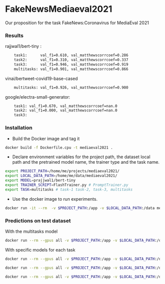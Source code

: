 # FakeNewsMediaeval2021
Our proposition for the task FakeNews:Coronavirus for MediaEval 2021

### Results
rajjwal1/bert-tiny :
```bash
    task1:      val_f1=0.610, val_matthewscorrcoef=0.286
    task2:      val_f1=0.310, val_matthewscorrcoef=0.337
    task3:      val_f1=0.946, val_matthewscorrcoef=0.919
    multitasks: val_f1=0.901, val_matthewscorrcoef=0.866
```

vinai/bertweet-covid19-base-cased
```bash
    multitasks: val_f1=0.926, val_matthewscorrcoef=0.900
```


google/electra-small-generator:
```bash
    task1: val_f1=0.670, val_matthewscorrcoef=nan.0
    task2: val_f1=0.000, val_matthewscorrcoef=nan.0
    task3: 
```


### Installation

* Build the Docker image and tag it

```bash
docker build -f Dockerfile.cpu -t mediaeval2021 .
```

* Declare environment variables for the project path, the dataset local path and the pretrained model name, the trainer type and the task name.
```bash
export PROJECT_PATH=/home/me/projects/mediaeval2021/
export LOCAL_DATA_PATH=/home/me/data/mediaeval2021/
export MODEL=prajjwal1/bert-tiny
export TRAINER_SCRIPT=FlashTrainer.py # PromptTrainer.py
export TASK=multitasks # task-1 task-2, task-3, multitasks
```

* Use the docker image to run experiments.

```bash
docker run -it --rm  -v $PROJECT_PATH:/app -v $LOCAL_DATA_PATH:/data mediaeval2021 python FlashTrainer.py --task_name=$TASK --backbone=$MODEL - train /data
```


### Predictions on test dataset

With the multitasks model
```bash
docker run --rm --gpus all -v $PROJECT_PATH:/app -v $LOCAL_DATA_PATH:/data -e TRANSFORMERS_CACHE mediaeval2021 python3 FlashTrainer.py --task_name=multitasks --run_id=1 --backbone=$MODEL - make_predictions ./experiments/multitasks.pt /data/test/test-task-3.csv
```


With specific models for each task
```bash
docker run --rm --gpus all -v $PROJECT_PATH:/app -v $LOCAL_DATA_PATH:/data -e TRANSFORMERS_CACHE mediaeval2021 python3 FlashTrainer.py --task_name=task-1 --run_id=2 --backbone=$MODEL - make_predictions ./experiments/task1.pt /data/test/test-task-1.csv

docker run --rm --gpus all -v $PROJECT_PATH:/app -v $LOCAL_DATA_PATH:/data -e TRANSFORMERS_CACHE mediaeval2021 python3 FlashTrainer.py --task_name=task-2 --run_id=2 --backbone=$MODEL - make_predictions ./experiments/task2.pt /data/test/test-task-2.csv

docker run --rm --gpus all -v $PROJECT_PATH:/app -v $LOCAL_DATA_PATH:/data -e TRANSFORMERS_CACHE mediaeval2021 python3 FlashTrainer.py --task_name=task-3 --run_id=2 --backbone=$MODEL - make_predictions ./experiments/task3.pt /data/test/test-task-3.csv
```





